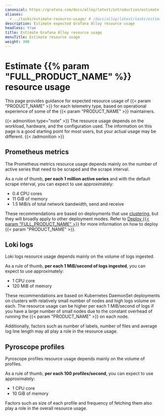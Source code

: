```yaml
---
canonical: https://grafana.com/docs/alloy/latest/introduction/estimate-resource-usage/
aliases:
  - ../tasks/estimate-resource-usage/ # /docs/alloy/latest/tasks/estimate-resource-usage/
description: Estimate expected Grafana Alloy resource usage
headless: true
title: Estimate Grafana Alloy resource usage
menuTitle: Estimate resource usage
weight: 300
---
```


# Estimate {{% param "FULL_PRODUCT_NAME" %}} resource usage

This page provides guidance for expected resource usage of {{< param "PRODUCT_NAME" >}} for each telemetry type, based on operational experience of some of the {{< param "PRODUCT_NAME" >}} maintainers.

{{< admonition type="note" >}}
The resource usage depends on the workload, hardware, and the configuration used.
The information on this page is a good starting point for most users, but your actual usage may be different.
{{< /admonition >}}

## Prometheus metrics

The Prometheus metrics resource usage depends mainly on the number of active series that need to be scraped and the scrape interval.

As a rule of thumb, **per each 1 million active series** and with the default scrape interval, you can expect to use approximately:

* 0.4 CPU cores
* 11 GiB of memory
* 1.5 MiB/s of total network bandwidth, send and receive

These recommendations are based on deployments that use [clustering][], but they will broadly apply to other deployment modes.
Refer to [Deploy {{< param "FULL_PRODUCT_NAME" >}}][deploy] for more information on how to deploy {{< param "PRODUCT_NAME" >}}.

## Loki logs

Loki logs resource usage depends mainly on the volume of logs ingested.

As a rule of thumb, **per each 1 MiB/second of logs ingested**, you can expect to use approximately:

* 1 CPU core
* 120 MiB of memory

These recommendations are based on Kubernetes DaemonSet deployments on clusters with relatively small number of nodes and high logs volume on each.
The resource usage can be higher per each 1 MiB/second of logs if you have a large number of small nodes due to the constant overhead of running the {{< param "PRODUCT_NAME" >}} on each node.

Additionally, factors such as number of labels, number of files and average log line length may all play a role in the resource usage.

## Pyroscope profiles

Pyroscope profiles resource usage depends mainly on the volume of profiles.

As a rule of thumb, **per each 100 profiles/second**, you can expect to use approximately:

* 1 CPU core
* 10 GiB of memory

Factors such as size of each profile and frequency of fetching them also play a role in the overall resource usage.

[deploy]: ../../get-started/deploy/
[clustering]: ../../concepts/clustering/
